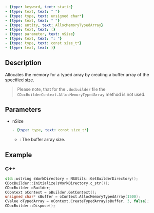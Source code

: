 ```yml signature
- {type: keyword, text: static}
- {type: text, text: " "}
- {type: type, text: unsigned char*}
- {type: text, text: " "}
- {type: entity, text: AllocMemoryTypedArray}
- {type: text, text: (}
- {type: parameter, text: nSize}
- {type: text, text: ": "}
- {type: type, text: const size_t*}
- {type: text, text: )}
```

## Description

Allocates the memory for a typed array by creating a buffer array of the specified size.

> Please note, that for the `.docbuilder` file the `CDocBuilderContext.AllocMemoryTypedArray` method is not used.

## Parameters

<parameters>

- nSize

  ```yml signature.variant="inline"
  - {type: type, text: const size_t*}
  ```

  - : The buffer array size.

</parameters>

## Example

### C++

```cpp
std::wstring sWorkDirectory = NSUtils::GetBuilderDirectory();
CDocBuilder::Initialize(sWorkDirectory.c_str());
CDocBuilder oBuilder;
CContext oContext = oBuilder.GetContext();
unsigned char* sBuffer = oContext.AllocMemoryTypedArray(1500);
CValue oTypedArray = oContext.CreateTypedArray(sBuffer, 3, false);
CDocBuilder::Dispose();
```
